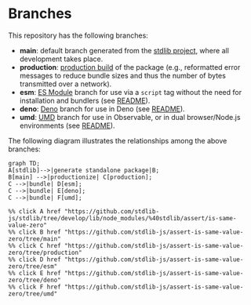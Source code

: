 <!--

@license Apache-2.0

Copyright (c) 2022 The Stdlib Authors.

Licensed under the Apache License, Version 2.0 (the "License");
you may not use this file except in compliance with the License.
You may obtain a copy of the License at

    http://www.apache.org/licenses/LICENSE-2.0

Unless required by applicable law or agreed to in writing, software
distributed under the License is distributed on an "AS IS" BASIS,
WITHOUT WARRANTIES OR CONDITIONS OF ANY KIND, either express or implied.
See the License for the specific language governing permissions and
limitations under the License.

-->

# Branches

This repository has the following branches:

-   **main**: default branch generated from the [stdlib project][stdlib-url], where all development takes place.
-   **production**: [production build][production-url] of the package (e.g., reformatted error messages to reduce bundle sizes and thus the number of bytes transmitted over a network).
-   **esm**: [ES Module][esm-url] branch for use via a `script` tag without the need for installation and bundlers (see [README][esm-readme]).
-   **deno**: [Deno][deno-url] branch for use in Deno (see [README][deno-readme]).
-   **umd**: [UMD][umd-url] branch for use in Observable, or in dual browser/Node.js environments (see [README][umd-readme]).

The following diagram illustrates the relationships among the above branches:

```mermaid
graph TD;
A[stdlib]-->|generate standalone package|B;
B[main] -->|productionize| C[production];
C -->|bundle| D[esm];
C -->|bundle| E[deno];
C -->|bundle| F[umd];

%% click A href "https://github.com/stdlib-js/stdlib/tree/develop/lib/node_modules/%40stdlib/assert/is-same-value-zero"
%% click B href "https://github.com/stdlib-js/assert-is-same-value-zero/tree/main"
%% click C href "https://github.com/stdlib-js/assert-is-same-value-zero/tree/production"
%% click D href "https://github.com/stdlib-js/assert-is-same-value-zero/tree/esm"
%% click E href "https://github.com/stdlib-js/assert-is-same-value-zero/tree/deno"
%% click F href "https://github.com/stdlib-js/assert-is-same-value-zero/tree/umd"
```

[stdlib-url]: https://github.com/stdlib-js/stdlib/tree/develop/lib/node_modules/%40stdlib/assert/is-same-value-zero
[production-url]: https://github.com/stdlib-js/assert-is-same-value-zero/tree/production
[deno-url]: https://github.com/stdlib-js/assert-is-same-value-zero/tree/deno
[deno-readme]: https://github.com/stdlib-js/assert-is-same-value-zero/blob/deno/README.md
[umd-url]: https://github.com/stdlib-js/assert-is-same-value-zero/tree/umd
[umd-readme]: https://github.com/stdlib-js/assert-is-same-value-zero/blob/umd/README.md
[esm-url]: https://github.com/stdlib-js/assert-is-same-value-zero/tree/esm
[esm-readme]: https://github.com/stdlib-js/assert-is-same-value-zero/blob/esm/README.md